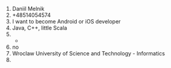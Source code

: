 1. Daniil Melnik
2. +48514054574
3. I want to become Android or iOS developer
4. Java, C++, little Scala
5. -
6. no
7. Wroclaw University of Science and Technology - Informatics
8. 